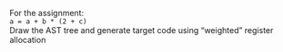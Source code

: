 For the assignment: <br>
<code>a = a + b * (2 + c)</code><br>
Draw the AST tree and generate target code using “weighted” register allocation
